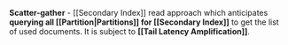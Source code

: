 **Scatter-gather** - [[Secondary Index]] read approach which anticipates **querying all [[Partition|Partitions]] for [[Secondary Index]]** to get the list of used documents. It is subject to **[[Tail Latency Amplification]]**.